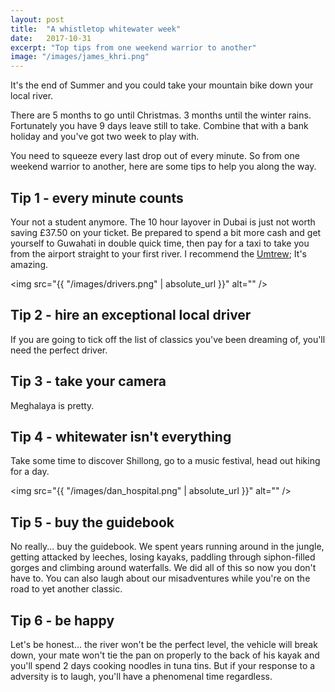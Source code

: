 ```yaml
---
layout: post
title:  "A whistletop whitewater week"
date:   2017-10-31
excerpt: "Top tips from one weekend warrior to another"
image: "/images/james_khri.png"
---
```


It's the end of Summer and you could take your mountain bike down your local river.

There are 5 months to go until Christmas. 3 months until the winter rains. Fortunately you have 9 days leave still to take. Combine that with a bank holiday and you've got two week to play with.

You need to squeeze every last drop out of every minute. So from one weekend warrior to another, here are some tips to help you along the way.

## Tip 1 - every minute counts

Your not a student anymore. The 10 hour layover in Dubai is just not worth saving £37.50 on your ticket. Be prepared to spend a bit more cash and get yourself to Guwahati in double quick time, then pay for a taxi to take you from the airport straight to your first river. I recommend the [Umtrew](/rivers/umtrew/); It's amazing.

<span class="image right"><img src="{{ "/images/drivers.png" | absolute_url }}" alt="" /></span>


## Tip 2 - hire an exceptional local driver

If you are going to tick off the list of classics you've been dreaming of, you'll need the perfect driver. 


## Tip 3 - take your camera

Meghalaya is pretty.
 
## Tip 4 - whitewater isn't everything

Take some time to discover Shillong, go to a music festival, head out hiking for a day. 

<span class="image right"><img src="{{ "/images/dan_hospital.png" | absolute_url }}" alt="" /></span>

## Tip 5 - buy the guidebook

No really... buy the guidebook. We spent years running around in the jungle, getting attacked by leeches, losing kayaks, paddling through siphon-filled gorges and climbing around waterfalls. We did all of this so now you don't have to. You can also laugh about our misadventures while you're on the road to yet another classic.

## Tip 6 - be happy

Let's be honest... the river won't be the perfect level, the vehicle will break down, your mate won't tie the pan on properly to the back of his kayak and you'll spend 2 days cooking noodles in tuna tins. But if your response to a adversity is to laugh, you'll have a phenomenal time regardless.

